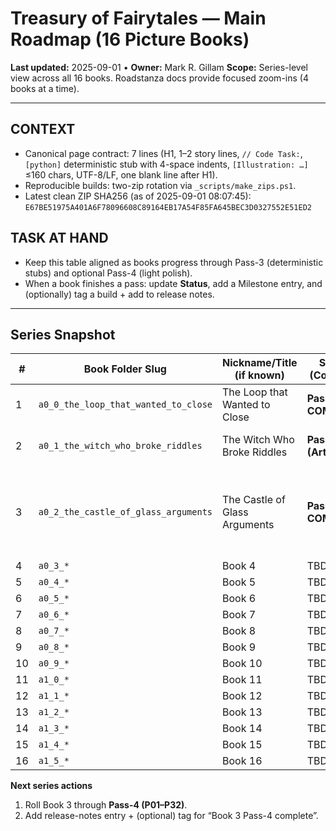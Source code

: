 # Treasury of Fairytales — Main Roadmap (16 Picture Books)

**Last updated:** 2025-09-01 • **Owner:** Mark R. Gillam
**Scope:** Series-level view across all 16 books. Roadstanza docs provide focused zoom-ins (4 books at a time).

---

## CONTEXT
- Canonical page contract: 7 lines (H1, 1–2 story lines, `// Code Task:`, `[python]` deterministic stub with 4-space indents, `[Illustration: …]` ≤160 chars, UTF-8/LF, one blank line after H1).
- Reproducible builds: two-zip rotation via `_scripts/make_zips.ps1`.
- Latest clean ZIP SHA256 (as of 2025-09-01 08:07:45):
  `E67BE51975A401A6F78096608C89164EB17A54F85FA645BEC3D0327552E51ED2`

## TASK AT HAND
- Keep this table aligned as books progress through Pass-3 (deterministic stubs) and optional Pass-4 (light polish).
- When a book finishes a pass: update **Status**, add a Milestone entry, and (optionally) tag a build + add to release notes.

---

## Series Snapshot

| # | Book Folder Slug                                | Nickname/Title (if known)             | Status (Contract)     | Notes         |
|---|-------------------------------------------------|---------------------------------------|-----------------------|---------------|
| 1 | `a0_0_the_loop_that_wanted_to_close`            | The Loop that Wanted to Close         | **Pass-4 COMPLETE**   | Optional Art pass open |
| 2 | `a0_1_the_witch_who_broke_riddles`              | The Witch Who Broke Riddles           | **Pass-5 (Art v0.1)** | P1–P5 baseline complete |
| 3 | `a0_2_the_castle_of_glass_arguments`            | The Castle of Glass Arguments         | **Pass-3 COMPLETE**   | P01–P32 contract-clean; Pass-4 (repro zips) in progress |
| 4 | `a0_3_*`                                        | Book 4                                | TBD                   |               |
| 5 | `a0_4_*`                                        | Book 5                                | TBD                   |               |
| 6 | `a0_5_*`                                        | Book 6                                | TBD                   |               |
| 7 | `a0_6_*`                                        | Book 7                                | TBD                   |               |
| 8 | `a0_7_*`                                        | Book 8                                | TBD                   |               |
| 9 | `a0_8_*`                                        | Book 9                                | TBD                   |               |
|10 | `a0_9_*`                                        | Book 10                               | TBD                   |               |
|11 | `a1_0_*`                                        | Book 11                               | TBD                   |               |
|12 | `a1_1_*`                                        | Book 12                               | TBD                   |               |
|13 | `a1_2_*`                                        | Book 13                               | TBD                   |               |
|14 | `a1_3_*`                                        | Book 14                               | TBD                   |               |
|15 | `a1_4_*`                                        | Book 15                               | TBD                   |               |
|16 | `a1_5_*`                                        | Book 16                               | TBD                   |               |

**Next series actions**
1) Roll Book 3 through **Pass-4 (P01–P32)**.
2) Add release-notes entry + (optional) tag for “Book 3 Pass-4 complete”.

